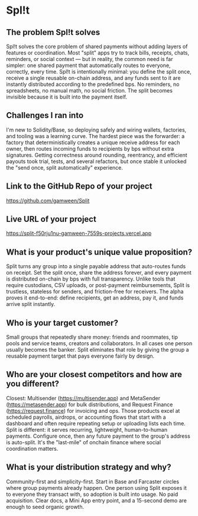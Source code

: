 # Spl!t

## The problem Spl!t solves

Spl!t solves the core problem of shared payments without adding layers of features or coordination. Most "split" apps try to track bills, receipts, chats, reminders, or social context — but in reality, the common need is far simpler: one shared payment that automatically routes to everyone, correctly, every time. Spl!t is intentionally minimal: you define the split once, receive a single reusable on-chain address, and any funds sent to it are instantly distributed according to the predefined bps. No reminders, no spreadsheets, no manual math, no social friction. The split becomes invisible because it is built into the payment itself.

## Challenges I ran into

I'm new to Solidity/Base, so deploying safely and wiring wallets, factories, and tooling was a learning curve. The hardest piece was the forwarder: a factory that deterministically creates a unique receive address for each owner, then routes incoming funds to recipients by bps without extra signatures. Getting correctness around rounding, reentrancy, and efficient payouts took trial, tests, and several refactors, but once stable it unlocked the "send once, split automatically" experience.

## Link to the GitHub Repo of your project

https://github.com/gamween/Split

## Live URL of your project

https://split-f50rju1nu-gamween-7559s-projects.vercel.app

## What is your product's unique value proposition?

Split turns any group into a single payable address that auto-routes funds on receipt. Set the split once, share the address forever, and every payment is distributed on-chain by bps with full transparency. Unlike tools that require custodians, CSV uploads, or post-payment reimbursements, Split is trustless, stateless for senders, and friction-free for receivers. The alpha proves it end-to-end: define recipients, get an address, pay it, and funds arrive split instantly.

## Who is your target customer?

Small groups that repeatedly share money: friends and roommates, tip pools and service teams, creators and collaborators. In all cases one person usually becomes the banker. Split eliminates that role by giving the group a reusable payment target that pays everyone fairly by design.

## Who are your closest competitors and how are you different?

Closest: Multisender (https://multisender.app) and MetaSender (https://metasender.app) for bulk distributions, and Request Finance (https://request.finance) for invoicing and ops. Those products excel at scheduled payrolls, airdrops, or accounting flows that start with a dashboard and often require repeating setup or uploading lists each time. Split is different: it serves recurring, lightweight, human-to-human payments. Configure once, then any future payment to the group's address is auto-split. It's the "last-mile" of onchain finance where social coordination matters.

## What is your distribution strategy and why?

Community-first and simplicity-first. Start in Base and Farcaster circles where group payments already happen. One person using Split exposes it to everyone they transact with, so adoption is built into usage. No paid acquisition. Clear docs, a Mini App entry point, and a 15-second demo are enough to seed organic growth.

